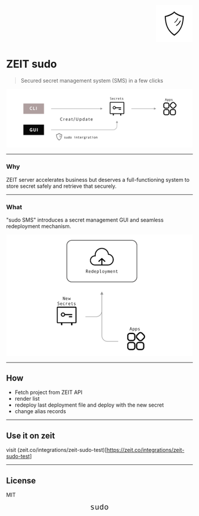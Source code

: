 <div align="right">
    <img height='100px' src='https://github.com/zeit-sudo/assets/blob/master/Logo.png?raw=true'/>
</div>

# ZEIT sudo
> Secured secret management system (SMS) in a few clicks

![image](https://github.com/zeit-sudo/assets/blob/master/Workflow%201-1.png?raw=true)

---

### Why
ZEIT server accelerates business but deserves a full-functioning system to store secret safely and retrieve that securely.

---

### What
"sudo SMS" introduces a secret management GUI and seamless redeployment mechanism.

![designbysunny](https://github.com/zeit-sudo/assets/blob/master/Workflow%202-1.png?raw=true)

---

## How
- Fetch project from ZEIT API
- render list
- redeploy last deployment file and deploy with the new secret
- change alias records

---

## Use it on zeit
visit (zeit.co/integrations/zeit-sudo-test)[https://zeit.co/integrations/zeit-sudo-test]

---

## License
MIT

<div align="center" styles="marginTop: 30px">
    <img height='20px' src='https://github.com/zeit-sudo/assets/blob/master/Word%20Logo.png?raw=true'/>
</div>

